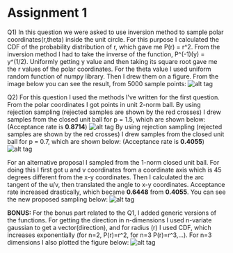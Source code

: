 # Assignment 1

Q1) In this question we were asked to use inversion method to sample polar coordinates(r,theta) inside the unit circle. For this purpose I calculated the CDF of the probability distribution of r, which gave me P(r) = r^2. From the inversion method I had to take the inverse of the function, P^(-1)(y) = y^(1/2). Uniformly getting y value and then taking its square root gave me the r values of the polar coordinates. For the theta value I used uniform random function of numpy library. Then I drew them on a figure. From the image below you can see the result, from 5000 sample points: 
![alt tag](https://github.com/metehandoyran/Assignment-1/blob/master/figure_1.png?raw=true) 

Q2) For this question I used the methods I've written for the first question. From the polar coordinates I got points in unit 2-norm ball. By using rejection sampling (rejected samples are shown by the red crosses) I drew samples from the closed unit ball for p = 1.5, which are shown below: (Acceptance rate is **0.8714**)
![alt tag](https://github.com/metehandoyran/Assignment-1/blob/master/figure_3.png?raw=true) 
By using rejection sampling (rejected samples are shown by the red crosses) I drew samples from the closed unit ball for p = 0.7, which are shown below: (Acceptance rate is **0.4055**)
![alt tag](https://github.com/metehandoyran/Assignment-1/blob/master/figure_4.png?raw=true)

For an alternative proposal I sampled from the 1-norm closed unit ball. For doing this I first got u and v coordinates from a coordinate axis which is 45 degrees different from the x-y coordinates. Then I calculated the arc tangent of the u/v, then translated the angle to x-y coordinates. Acceptance rate increased drastically, which became **0.6448** from **0.4055**. You can see the new proposed sampling below: 
![alt tag](https://github.com/metehandoyran/Assignment-1/blob/master/figure_5.png?raw=true)

__**BONUS:**__ For the bonus part related to the Q1, I added generic versions of the functions. For getting the direction in n-dimensions I used n-variate gaussian to get a vector(direction), and for radius (r) I used CDF, which increases exponentially (for n=2, P(r)=r^2, for n=3 P(r)=r^3,...). For n=3 dimensions I also plotted the figure below:
![alt tag](https://github.com/metehandoyran/Assignment-1/blob/master/figure_2.png?raw=true) 
